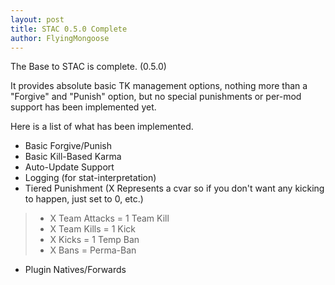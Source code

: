 ```yaml
---
layout: post
title: STAC 0.5.0 Complete
author: FlyingMongoose
---
```


The Base to STAC is complete. (0.5.0)

It provides absolute basic TK management options, nothing more than a "Forgive" and "Punish" option, but no special punishments or per-mod support has been implemented yet.

Here is a list of what has been implemented.
* Basic Forgive/Punish
* Basic Kill-Based Karma
* Auto-Update Support
* Logging (for stat-interpretation)
* Tiered Punishment (X Represents a cvar so if you don't want any kicking to happen, just set to 0, etc.)
> *	X Team Attacks = 1 Team Kill
> *	X Team Kills = 1 Kick
> *	X Kicks = 1 Temp Ban
> *	X Bans = Perma-Ban
* Plugin Natives/Forwards